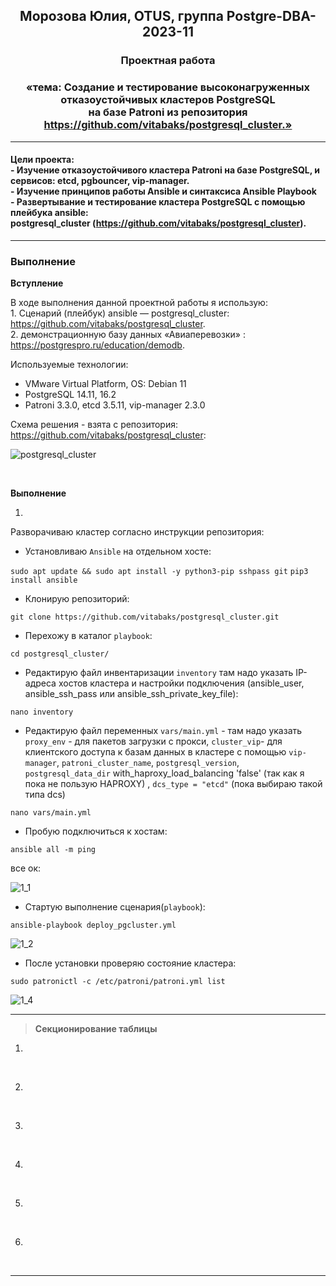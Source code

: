**<div align="center"><h2>Морозова Юлия, OTUS, группа Postgre-DBA-2023-11</h2></div>**

**<div align=center><h3>Проектная работа</h3></div>**
**<div align=center><h3>«тема: Cоздание и тестирование высоконагруженных отказоустойчивых кластеров PostgreSQL 
</br>на базе Patroni из репозитория https://github.com/vitabaks/postgresql_cluster.»</h3></div>**

***

**<h4>Цели проекта:
<br>  - Изучение отказоустойчивого кластера Patroni на базе PostgreSQL, и сервисов: etcd, pgbouncer, vip-manager.
</br> - Изучение принципов работы Ansible и синтаксиса Ansible Playbook
</br> - Развертывание и тестирование кластера PostgreSQL с помощью плейбука ansible: 
</br>postgresql_cluster (https://github.com/vitabaks/postgresql_cluster).</h4>**


***


**<h3>Выполнение</h3>**

**Вступление**

В ходе выполнения данной проектной работы я использую: 
</br>  1. Сценарий (плейбук) ansible — postgresql_cluster: https://github.com/vitabaks/postgresql_cluster. 
</br>  2. демонстрационную базу данных «Авиаперевозки» : https://postgrespro.ru/education/demodb.

Используемые технологии:
- VMware Virtual Platform, OS: Debian 11
- PostgreSQL 14.11, 16.2
- Patroni 3.3.0, etcd 3.5.11, vip-manager 2.3.0

Схема решения - взята с репозитория: https://github.com/vitabaks/postgresql_cluster:

![postgresql_cluster](https://github.com/Y-M-Morozova/Postgre-DBA-2023-11_OTUS_Morozova_Yulia/assets/153178571/ba6b3b32-b5c9-491b-99b7-47063a5a31a4)

<br/>  

**Выполнение**

1.

Разворачиваю кластер согласно инструкции репозитория:

- Установливаю ``Ansible`` на отдельном хосте:

``sudo apt update && sudo apt install -y python3-pip sshpass git``
``pip3 install ansible``

- Клонирую репозиторий:
  
``git clone https://github.com/vitabaks/postgresql_cluster.git``

- Перехожу в каталог ``playbook``:

``cd postgresql_cluster/``

- Редактирую файл инвентаризации ``inventory`` там надо указать IP-адреса хостов кластера и настройки подключения (ansible_user, ansible_ssh_pass или ansible_ssh_private_key_file):
  
``nano inventory``

- Редактирую файл переменных ``vars/main.yml`` - там надо указать ``proxy_env`` - для пакетов загрузки с прокси, ``cluster_vip``-  для клиентского доступа к базам данных в кластере с помощью ``vip-manager``, 
``patroni_cluster_name``, ``postgresql_version``, ``postgresql_data_dir`` with_haproxy_load_balancing 'false' (так как я пока не пользую HAPROXY) , ``dcs_type = "etcd"`` (пока выбираю такой типа dcs) 

``nano vars/main.yml``

- Пробую подключиться к хостам:
  
``ansible all -m ping``

все ок:

![1_1](https://github.com/Y-M-Morozova/Postgre-DBA-2023-11_OTUS_Morozova_Yulia/assets/153178571/b3158a80-c274-49be-9946-debd95da4a84)

- Стартую выполнение сценария(``playbook``):
  
``ansible-playbook deploy_pgcluster.yml``

![1_2](https://github.com/Y-M-Morozova/Postgre-DBA-2023-11_OTUS_Morozova_Yulia/assets/153178571/8a52593c-e58e-4108-87b5-0d58e1cf2493)

- После установки проверяю состояние кластера:

 `` sudo patronictl -c /etc/patroni/patroni.yml list `` 

![1_4](https://github.com/Y-M-Morozova/Postgre-DBA-2023-11_OTUS_Morozova_Yulia/assets/153178571/6e07daee-7121-4191-836a-5ceff4ff2df8)


***

>**Секционирование таблицы**

1. 

<br/>


2. 

<br/>

3. 

<br/>

4. 

<br/>

5.

<br/>

6. 

<br/>

***



